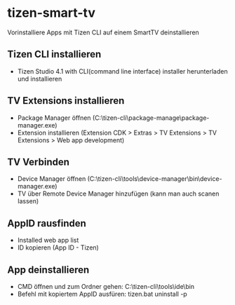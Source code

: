 # tizen-smart-tv
Vorinstalliere Apps mit Tizen CLI auf einem SmartTV deinstallieren

## Tizen CLI installieren
 - Tizen Studio 4.1 with CLI(command line interface) installer herunterladen und installieren

## TV Extensions installieren
 - Package Manager öffnen (C:\tizen-cli\package-manage\package-manager.exe)
 - Extension installieren (Extension CDK > Extras > TV Extensions > TV Extensions > Web app development)

## TV Verbinden
 - Device Manager öffnen (C:\tizen-cli\tools\device-manager\bin\device-manager.exe)
 - TV über Remote Device Manager hinzufügen (kann man auch scanen lassen)

## AppID rausfinden
 - Installed web app list
 - ID kopieren (App ID - Tizen)

## App deinstallieren
 - CMD öffnen und zum Ordner gehen: C:\tizen-cli\tools\ide\bin
 - Befehl mit kopiertem AppID ausfüren: tizen.bat uninstall -p <AppID>

